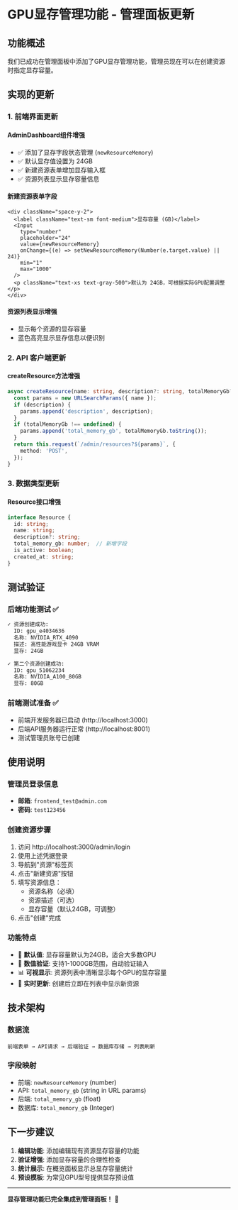 # GPU显存管理功能 - 管理面板更新

## 功能概述

我们已成功在管理面板中添加了GPU显存管理功能，管理员现在可以在创建资源时指定显存容量。

## 实现的更新

### 1. 前端界面更新

#### AdminDashboard组件增强
- ✅ 添加了显存字段状态管理 (`newResourceMemory`)
- ✅ 默认显存值设置为 24GB
- ✅ 新建资源表单增加显存输入框
- ✅ 资源列表显示显存容量信息

#### 新建资源表单字段
```tsx
<div className="space-y-2">
  <label className="text-sm font-medium">显存容量 (GB)</label>
  <Input
    type="number"
    placeholder="24"
    value={newResourceMemory}
    onChange={(e) => setNewResourceMemory(Number(e.target.value) || 24)}
    min="1"
    max="1000"
  />
  <p className="text-xs text-gray-500">默认为 24GB，可根据实际GPU配置调整</p>
</div>
```

#### 资源列表显示增强
- 显示每个资源的显存容量
- 蓝色高亮显示显存信息以便识别

### 2. API 客户端更新

#### createResource方法增强
```typescript
async createResource(name: string, description?: string, totalMemoryGb?: number): Promise<any> {
  const params = new URLSearchParams({ name });
  if (description) {
    params.append('description', description);
  }
  if (totalMemoryGb !== undefined) {
    params.append('total_memory_gb', totalMemoryGb.toString());
  }
  return this.request(`/admin/resources?${params}`, {
    method: 'POST',
  });
}
```

### 3. 数据类型更新

#### Resource接口增强
```typescript
interface Resource {
  id: string;
  name: string;
  description?: string;
  total_memory_gb: number;  // 新增字段
  is_active: boolean;
  created_at: string;
}
```

## 测试验证

### 后端功能测试 ✅
```bash
✓ 资源创建成功:
  ID: gpu_e4034636
  名称: NVIDIA_RTX_4090
  描述: 高性能游戏显卡 24GB VRAM
  显存: 24GB

✓ 第二个资源创建成功:
  ID: gpu_51062234
  名称: NVIDIA_A100_80GB
  显存: 80GB
```

### 前端测试准备 ✅
- 前端开发服务器已启动 (http://localhost:3000)
- 后端API服务器运行正常 (http://localhost:8001)
- 测试管理员账号已创建

## 使用说明

### 管理员登录信息
- **邮箱**: `frontend_test@admin.com`
- **密码**: `test123456`

### 创建资源步骤
1. 访问 http://localhost:3000/admin/login
2. 使用上述凭据登录
3. 导航到"资源"标签页
4. 点击"新建资源"按钮
5. 填写资源信息：
   - 资源名称（必填）
   - 资源描述（可选）
   - 显存容量（默认24GB，可调整）
6. 点击"创建"完成

### 功能特点
- 🎯 **默认值**: 显存容量默认为24GB，适合大多数GPU
- 🔢 **数值验证**: 支持1-1000GB范围，自动验证输入
- 📊 **可视显示**: 资源列表中清晰显示每个GPU的显存容量
- 🔄 **实时更新**: 创建后立即在列表中显示新资源

## 技术架构

### 数据流
```
前端表单 → API请求 → 后端验证 → 数据库存储 → 列表刷新
```

### 字段映射
- 前端: `newResourceMemory` (number)
- API: `total_memory_gb` (string in URL params)
- 后端: `total_memory_gb` (float)
- 数据库: `total_memory_gb` (Integer)

## 下一步建议

1. **编辑功能**: 添加编辑现有资源显存容量的功能
2. **验证增强**: 添加显存容量的合理性检查
3. **统计展示**: 在概览面板显示总显存容量统计
4. **预设模板**: 为常见GPU型号提供显存预设值

---

**显存管理功能已完全集成到管理面板！** 🎉
